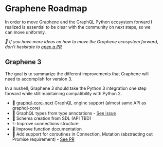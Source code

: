 # Graphene Roadmap

In order to move Graphene and the GraphQL Python ecosystem forward I realized is essential to be clear with the community on next steps, so we can move uniformly.

_👋 If you have more ideas on how to move the Graphene ecosystem forward, don't hesistate to [open a PR](https://github.com/graphql-python/graphene/edit/master/ROADMAP.md)_

## Graphene 3

The goal is to summarize the different improvements that Graphene will need to accomplish for version 3.

In a nushell, Graphene 3 should take the Python 3 integration one step forward while still maintaining compatibility with Python 2.

- 🚀 [graphql-core-next](https://github.com/graphql-python/graphql-core-next) GraphQL engine support (almost same API as graphql-core)
- 🔸 GraphQL types from type annotations - [See issue](https://github.com/graphql-python/graphene/issues/729)
- 📄 Schema creation from SDL (API TBD)
- ✨ Improve connections structure
- 📗 Improve function documentation
- 🔀 Add support for coroutines in Connection, Mutation (abstracting out Promise requirement) - [See PR](https://github.com/graphql-python/graphene/pull/824)

